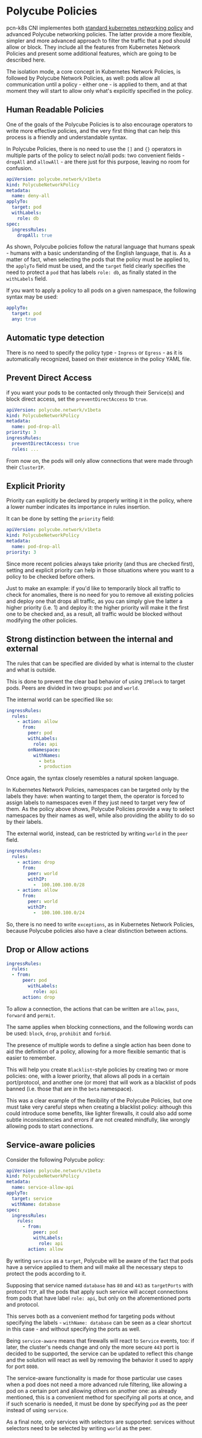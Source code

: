 # Polycube Policies


pcn-k8s CNI implementes both [standard kubernetes networking policy](kubernetes-network-policies) and advanced Polycube networking policies.
The latter provide a more flexible, simpler and more advanced approach to filter the traffic that a pod should allow or block.
They include all the features from Kubernetes Network Policies and present some additional features, which are going to be described here.

The isolation mode, a core concept in Kubernetes Network Policies, is followed by Polycube Network Policies, as well: pods allow all communication until a policy - either one - is applied to them, and at that moment they will start to allow only what's explicitly specified in the policy.

## Human Readable Policies


One of the goals of the Polycube Policies is to also encourage operators to write more effective policies, and the very first thing that can help this process is a friendly and understandable syntax.

In Polycube Policies, there is no need to use the ``[]`` and ``{}`` operators in multiple parts of the policy to select no/all pods: two convenient fields - ``dropAll`` and ``allowAll`` - are there just for this purpose, leaving no room for confusion.

```yaml
apiVersion: polycube.network/v1beta
kind: PolycubeNetworkPolicy
metadata: 
  name: deny-all
applyTo:
  target: pod
  withLabels: 
    role: db
spec:
  ingressRules:
    dropAll: true 
```

As shown, Polycube policies follow the natural language that humans speak - humans with a basic understanding of the English language, that is. As a matter of fact, when selecting the pods that the policy must be applied to, the ``applyTo`` field must be used, and the ``target`` field clearly specifies the need to protect a ``pod`` that has labels ``role: db``, as finally stated in the ``withLabels`` field.

If you want to apply a policy to all pods on a given namespace, the following syntax may be used:

```yaml
applyTo:
  target: pod
  any: true
```

## Automatic type detection


There is no need to specify the policy type - ``Ingress`` or ``Egress`` - as it is automatically recognized, based on their existence in the policy YAML file.

## Prevent Direct Access


if you want your pods to be contacted only through their Service(s) and block direct access, set the ``preventDirectAccess`` to ``true``.

```yaml
apiVersion: polycube.network/v1beta
kind: PolycubeNetworkPolicy
metadata: 
  name: pod-drop-all
priority: 3
ingressRules:
  preventDirectAccess: true
  rules: ...
```

From now on, the pods will only allow connections that were made through their ``ClusterIP``.

## Explicit Priority

Priority can explicitly be declared by properly writing it in the policy, where a lower number indicates its importance in rules insertion.

It can be done by setting the ``priority`` field:

```yaml
apiVersion: polycube.network/v1beta
kind: PolycubeNetworkPolicy
metadata: 
  name: pod-drop-all
priority: 3
```

Since more recent policies always take priority (and thus are checked first), setting and explicit priority can help in those situations where you want to a policy to be checked before others. 

Just to make an example: if you'd like to temporarily block all traffic to check for anomalies, there is no need for you to remove all existing policies and deploy one that drops all traffic, as you can simply give the latter a higher priority (i.e. 1) and deploy it: the higher priority will make it the first one to be checked and, as a result, all traffic would be blocked without modifying the other policies.

## Strong distinction between the internal and external


The rules that can be specified are divided by what is internal to the cluster and what is outside. 

This is done to prevent the clear bad behavior of using ``IPBlock`` to target pods. Peers are divided in two groups: ``pod`` and ``world``.

The internal world can be specified like so:

```yaml
ingressRules:
  rules:
    - action: allow
      from:
        peer: pod
        withLabels:
          role: api
        onNamespace:
          withNames:
            - beta
            - production
```

Once again, the syntax closely resembles a natural spoken language.

In Kubernetes Network Policies, namespaces can be targeted only by the labels they have: when wanting to target them, the operator is forced to assign labels to namespaces even if they just need to target very few of them. As the policy above shows, Polycube Policies provide a way to select namespaces by their names as well, while also providing the ability to do so by their labels.

The external world, instead, can be restricted by writing ``world`` in the ``peer`` field.

```yaml
ingressRules:
  rules:
    - action: drop
      from: 
        peer: world
        withIP:
          -  100.100.100.0/28
    - action: allow
      from: 
        peer: world
        withIP:
          -  100.100.100.0/24
```

So, there is no need to write ``exceptions``, as in Kubernetes Network Policies, because Polycube policies also have a clear distinction between actions.

## Drop or Allow actions


```yaml
ingressRules:
  rules:
  - from:
      peer: pod
        withLabels:
          role: api
      action: drop
```

To allow a connection, the actions that can be written are ``allow``, ``pass``, ``forward`` and ``permit``.

The same applies when blocking connections, and the following words can be used: ``block``, ``drop``, ``prohibit`` and ``forbid``.

The presence of multiple words to define a single action has been done to aid the definition of a policy, allowing for a more flexible semantic that is easier to remember.

This will help you create ``Blacklist``-style policies by creating two or more policies: one, with a lower priority, that allows all pods in a certain port/protocol, and another one (or more) that will work as a blacklist of pods banned (i.e. those that are in the ``beta`` namespace).

This was a clear example of the flexibility of the Polycube Policies, but one must take very careful steps when creating a blacklist policy: although this could introduce some benefits, like lighter firewalls, it could also add some subtle inconsistencies and errors if are not created mindfully, like wrongly allowing pods to start connections.

## Service-aware policies


Consider the following Polycube policy:

```yaml
apiVersion: polycube.network/v1beta
kind: PolycubeNetworkPolicy
metadata: 
  name: service-allow-api
applyTo:
  target: service
  withName: database
spec:
  ingressRules:
    rules:
      - from:
          peer: pod
          withLabels:
            role: api
        action: allow
```

By writing ``service`` as a ``target``, Polycube will be aware of the fact that pods have a service applied to them and will make all the necessary steps to protect the pods according to it.

Supposing that service named ``database`` has ``80`` and ``443`` as ``targetPorts`` with protocol ``TCP``, all the pods that apply such service will accept connections from pods that have label ``role: api``, but only on the aforementioned ports and protocol. 

This serves both as a convenient method for targeting pods without specifying the labels - ``withName: database`` can be seen as a clear shortcut in this case - and without specifying the ports as well. 

Being ``service-aware`` means that firewalls will react to ``Service`` events, too: if later, the cluster's needs change and only the more secure ``443`` port is decided to be supported, the service can be updated to reflect this change and the solution will react as well by removing the behavior it used to apply for port ``8080``.

The service-aware functionality is made for those particular use cases when a pod does not need a more advanced rule filtering, like allowing a pod on a certain port and allowing others on another one: as already mentioned, this is a convenient method for specifying all ports at once, and if such scenario is needed, it must be done by specifying ``pod`` as the peer instead of using ``service``.

As a final note, only services with selectors are supported: services without selectors need to be selected by writing ``world`` as the peer.